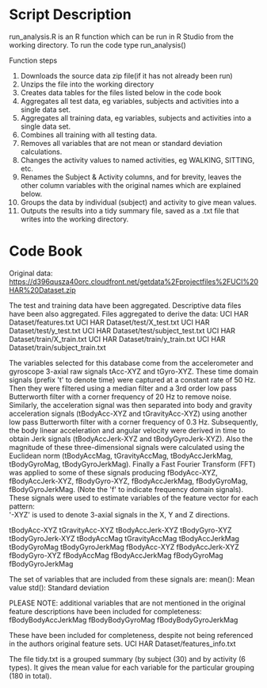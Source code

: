 Script Description
==================
run_analysis.R is an R function which can be run in R Studio from the working directory. 
To run the code type run_analysis()

Function steps
1. Downloads the source data zip file(if it has not already been run)
2. Unzips the file into the working directory
3. Creates data tables for the files listed below in the code book
4. Aggregates all test data, eg variables, subjects and activities into a single data set.
5. Aggregates all training data, eg variables, subjects and activities into a single data set.
6. Combines all training with all testing data.
7. Removes all variables that are not mean or standard deviation calculations.
8. Changes the activity values to named activities, eg WALKING, SITTING, etc.
9. Renames the Subject & Activity columns, and for brevity, leaves the other column variables with the original names which are explained below.
10. Groups the data by individual (subject) and activity to give mean values.
11. Outputs the results into a tidy summary file, saved as a .txt file that writes into the working directory.


Code Book 
=================
Original data: https://d396qusza40orc.cloudfront.net/getdata%2Fprojectfiles%2FUCI%20HAR%20Dataset.zip

The test and training data have been aggregated. Descriptive data files have been also aggregated. Files aggregated to derive the data:
UCI HAR Dataset/features.txt
UCI HAR Dataset/test/X_test.txt
UCI HAR Dataset/test/y_test.txt
UCI HAR Dataset/test/subject_test.txt
UCI HAR Dataset/train/X_train.txt
UCI HAR Dataset/train/y_train.txt
UCI HAR Dataset/train/subject_train.txt

The variables selected for this database come from the accelerometer and gyroscope 3-axial raw signals tAcc-XYZ and tGyro-XYZ. These time domain signals (prefix 't' to denote time) were captured at a constant rate of 50 Hz. Then they were filtered using a median filter and a 3rd order low pass Butterworth filter with a corner frequency of 20 Hz to remove noise. Similarly, the acceleration signal was then separated into body and gravity acceleration signals (tBodyAcc-XYZ and tGravityAcc-XYZ) using another low pass Butterworth filter with a corner frequency of 0.3 Hz. 
Subsequently, the body linear acceleration and angular velocity were derived in time to obtain Jerk signals (tBodyAccJerk-XYZ and tBodyGyroJerk-XYZ). Also the magnitude of these three-dimensional signals were calculated using the Euclidean norm (tBodyAccMag, tGravityAccMag, tBodyAccJerkMag, tBodyGyroMag, tBodyGyroJerkMag). 
Finally a Fast Fourier Transform (FFT) was applied to some of these signals producing fBodyAcc-XYZ, fBodyAccJerk-XYZ, fBodyGyro-XYZ, fBodyAccJerkMag, fBodyGyroMag, fBodyGyroJerkMag. (Note the 'f' to indicate frequency domain signals). 
These signals were used to estimate variables of the feature vector for each pattern:  
'-XYZ' is used to denote 3-axial signals in the X, Y and Z directions.

tBodyAcc-XYZ
tGravityAcc-XYZ
tBodyAccJerk-XYZ
tBodyGyro-XYZ
tBodyGyroJerk-XYZ
tBodyAccMag
tGravityAccMag
tBodyAccJerkMag
tBodyGyroMag
tBodyGyroJerkMag
fBodyAcc-XYZ
fBodyAccJerk-XYZ
fBodyGyro-XYZ
fBodyAccMag
fBodyAccJerkMag
fBodyGyroMag
fBodyGyroJerkMag

The set of variables that are included from these signals are: 
mean(): Mean value
std(): Standard deviation

PLEASE NOTE: additional variables that are not mentioned in the original feature descriptions have been included for completeness:
fBodyBodyAccJerkMag
fBodyBodyGyroMag
fBodyBodyGyroJerkMag

These have been included for completeness, despite not being referenced in the authors original feature sets.
UCI HAR Dataset/features_info.txt

The file tidy.txt is a grouped summary (by subject (30) and by activity (6 types). It gives the mean value for each variable for the particular grouping (180 in total).
 

